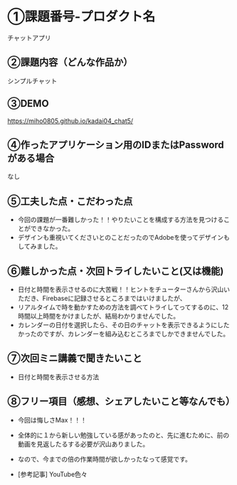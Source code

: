 # ①課題番号-プロダクト名

チャットアプリ

## ②課題内容（どんな作品か）

シンプルチャット

## ③DEMO

 https://miho0805.github.io/kadai04_chat5/

## ④作ったアプリケーション用のIDまたはPasswordがある場合

なし

## ⑤工夫した点・こだわった点

- 今回の課題が一番難しかった！！やりたいことを構成する方法を見つけることができなかった。
- デザインも重視いてくださいとのことだったのでAdobeを使ってデザインもしてみました。

## ⑥難しかった点・次回トライしたいこと(又は機能)

- 日付と時間を表示させるのに大苦戦！！ヒントをチューターさんから沢山いただき、Firebaseに記録させるところまではいけましたが、
- リアルタイムで時を動かすための方法を調べてトライしてってするのに、12時間以上時間をかけましたが、結局わかりませんでした。
- カレンダーの日付を選択したら、その日のチャットを表示できるようにしたかったのですが、カレンダーを組み込むところまでしかできませんでした。
  
## ⑦次回ミニ講義で聞きたいこと

- 日付と時間を表示させる方法

## ⑧フリー項目（感想、シェアしたいこと等なんでも）

- 今回は悔しさMax！！！
- 全体的に１から新しい勉強している感があったのと、先に進むために、前の動画を見返したるする必要が沢山ありました。
- なので、今までの倍の作業時間が欲しかったなって感覚です。


- [参考記事]
  YouTube色々
